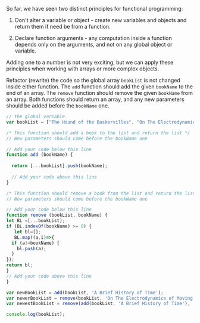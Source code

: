 So far, we have seen two distinct principles for functional programming:

1) Don't alter a variable or object - create new variables and objects and return them if need be from a function.

2) Declare function arguments - any computation inside a function depends only on the arguments, and not on any global object or variable.

Adding one to a number is not very exciting, but we can apply these principles when working with arrays or more complex objects.


Refactor (rewrite) the code so the global array `bookList` is not changed inside either function. 
The `add` function should add the given `bookName` to the end of an array. The `remove` function should remove the given `bookName` from an array. 
Both functions should return an array, and any new parameters should be added before the `bookName` one.

```js
// the global variable
var bookList = ["The Hound of the Baskervilles", "On The Electrodynamics of Moving Bodies", "Philosophiæ Naturalis Principia Mathematica", "Disquisitiones Arithmeticae"];

/* This function should add a book to the list and return the list */
// New parameters should come before the bookName one

// Add your code below this line
function add (bookName) {
  
  return [...bookList].push(bookName);
  
  // Add your code above this line
}

/* This function should remove a book from the list and return the list */
// New parameters should come before the bookName one

// Add your code below this line
function remove (bookList, bookName) {
let BL =[...bookList];
if (BL.indexOf(bookName) >= 0) {
   let bl=[];
   BL.map((a,i)=>{
  if (a!=bookName) {
    bl.push(a);
  }
});
return bl;
}
// Add your code above this line
}

var newBookList = add(bookList, 'A Brief History of Time');
var newerBookList = remove(bookList, 'On The Electrodynamics of Moving Bodies');
var newestBookList = remove(add(bookList, 'A Brief History of Time'), 'On The Electrodynamics of Moving Bodies');

console.log(bookList);
